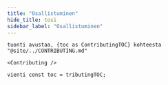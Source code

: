 ```yaml
---
title: "Osallistuminen"
hide_title: tosi
sidebar_label: "Osallistuminen"
---
```


```mdx-code-block
tuonti avustaa, {toc as ContributingTOC} kohteesta "@site/../CONTRIBUTING.md"

<Contributing />

vienti const toc = tributingTOC;
```

